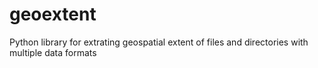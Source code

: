 # geoextent
Python library for extrating geospatial extent of files and directories with multiple data formats
